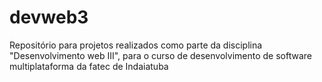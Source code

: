 # devweb3
Repositório para projetos realizados como parte da disciplina "Desenvolvimento web III", para o curso de desenvolvimento de software multiplataforma da fatec de Indaiatuba
